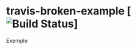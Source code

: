 # travis-broken-example [![Build Status](https://img.shields.io/travis/DaniloTerra/travis-broken-example.svg)]

Exemple